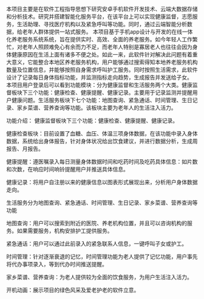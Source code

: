 本项目主要是在软件工程指导思想下研究安卓手机软件开发技术、云端大数据存储和分析技术。研究并搭建智能化服务平台，在该平台上可以实现健康监督，志愿服务，生活助理、寻找医疗机构以及紧急呼叫等功能。同时，通过云端智能分析数据，给老年人群体提供一站式服务。
本项目基于手机app设计与开发的在线一体化养老服务系统系统，旨在提供实时、高效、全面的养老服务。如今年轻人工作繁忙，对老年人照顾难免心有余而力不足，而老年人特别是寡居老人也往往会因为身体健康原因在生活上面有诸多不便之处。如此一来，此软件针对解决此问题有着重大意义，它能整合本地区养老服务机构，用户能够通过搜索得知本地养老服务机构数量及位置信息，并能够按照自身需求呼叫护工服务。同时按照生活需求，此软件设计了记录每日身体指标功能，并监测指标走向趋势，生成报告并发送给子女。
本项目用户登录后可以看到功能模块：分为健康监督和生活服务两个大类。健康监督板块下三个功能：健康检查、健康提醒、健康记录。主要用于记录监测并提醒用户健康问题。生活服务板块下七个功能：地图查询、紧急通话、时间管理、生日记录、家乡菜谱、营养查询等功能。该板块主要为老年人的生活注入活力。

 功能介绍：
健康监督板块下三个功能：健康检查、健康提醒、健康记录。

健康检查板块：目前设置了血糖、血压、体温三项身体数据，在该功能中录入身体数据，系统给出身体报告，针对身体状况给出饮食建议，并进行数据分析，生成周报告、月报告。
 
健康提醒：遵医嘱录入每日测量身体数据时间和吃药时间及吃药具体信息：如片数和次数，在响应时间响铃提醒用户并推送具体信息。
 
健康记录：将用户自注册以来的健康信息以图表形式展现出来，分析用户身体数据走向。
 
生活服务分为地图查询、紧急通话、时间管理、生日记录、家乡菜谱、营养查询等功能

地图查询：用户可以搜索到附近的医院、养老机构位置，并且可以咨询机构的服务。如果需要服务，机构安排护工提供服务。

紧急通话：用户可以通过此前录入的紧急联系人信息，一键呼叫子女或护工。

时间管理：针对逐渐衰退的记忆，时间管理功能为老人提供了记忆功能，用户事先将代办事项录入，等到代办时间推送提醒。

家乡菜谱、营养查询：为老人提供较为全面的饮食服务，为用户生活注入活力。
 
开机动画：展示项目的绿色风采及爱老护老的软件立意。

